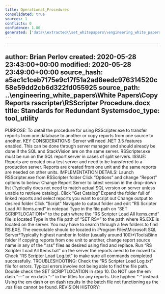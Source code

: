 ```yaml
---
title: Operational_Procedures
consolidated: true
sources: 1
conflicts: 0
confidence: 1.00
generated: ['data\\extracted\\set_whitepapers\\engineering_white_papers_WhitePapers_CopyReportsrsscripter_RSScripterProceduredocx_b431424a.md']  # This would be a timestamp
---
```


---
author: Brian Perlov
created: 2020-05-28 23:43:00+00:00
modified: 2020-05-28 23:49:00+00:00
source_hash: a5ac1c1ceb7175e9c17f51a2ad8eedc976314520c58e59dd2cb6d322fd055925
source_path: ..\engineering_white_papers\White Papers\Copy Reports rsscripter\RSScripter
  Procedure.docx
title: Standards for Redundant Systemsdoc_type: tool_utility
---

PURPOSE:
To detail the procedure for using RSScripter.exe to transfer reports from one database to another or copy reports from one source to another.
KEY CONSIDERATIONS:
Server will need .NET 3.5 features enabled. This can be done through server manager and should already be done if the SQL and StackVision are on the same server.
RSScripter.exe must be run on the SQL report server in cases of split servers.
ISSUE:
Reports are created on a test server and need to be transferred to a production server.
Reports are created from one unit and the same reports are needed on other units.
IMPLEMENTATION DETAILS:
Launch RSScripter.exe from RSScripter folder
Click “Options” and change “Report” options to below:
Change Report Server to latest version in the drop-down list (Typically does not need to match actual SQL version on server unless unable to retrieve catalog).
Click “Get Catalog”
Expand the folder full of linked reports and select reports you want to script out
Change output to desired folder
Click “Script”
Navigate to output folder and edit “RS Scripter Load All Items.cmd” in notepad
Type in the file path on “SET SCRIPTLOCATION=” to the path where the “RS Scripter Load All Items.cmd” file is located
Type in the file path of “SET RS=” to the path where RS.EXE is located on the server. You may have to search through a few folders to find RS.EXE. The executable should be located in <Drive>:Program Files\Microsoft SQL Server\*Typically highest number in folder (usually around 100)*\Tools\Binn folder
If copying reports from one unit to another, change report source name in any of the “.rss” files as desired using find and replace.
Run “RS Scripter Load All Items.bat” on the server the reports need to be moved to.
Check “RS Scripter Load Log.txt” to make sure all commands completed successfully.
TROUBLESHOOTING:
Check the “RS Scripter Load Log.txt” file for errors. Typical errors involve not being able to find the file path. Double check the SET SCRIPTLOCATION in step 10.
Do NOT use the em dash “—“ or en dash “–“ in the titles for any reports. Use hyphen “-“ instead. Using the em dash or en dash results in the batch file not functioning as the .rss files cannot be found.
REVISION HISTORY: